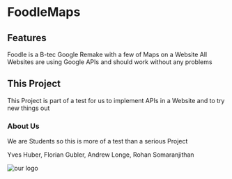 # FoodleMaps

## Features

Foodle is a B-tec Google Remake with a few of Maps on a Website
All Websites are using Google APIs and should work without any problems 

## This Project

This Project is part of a test for us to implement APIs in a Website and to try new things out

### About Us

We are Students so this is more of a test than a serious Project

Yves Huber, Florian Gubler, Andrew Longe, Rohan Somaranjithan

![our logo](https:github.com/[YvesHuber]/[FoodleMaps]/[development]/logo.png?raw=true)